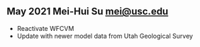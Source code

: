 ## May 2021  Mei-Hui Su <mei@usc.edu>

* Reactivate WFCVM 
* Update with newer model data from Utah Geological Survey
